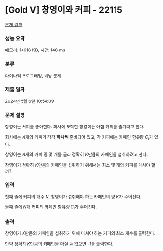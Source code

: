 # [Gold V] 창영이와 커피 - 22115 

[문제 링크](https://www.acmicpc.net/problem/22115) 

### 성능 요약

메모리: 14616 KB, 시간: 148 ms

### 분류

다이나믹 프로그래밍, 배낭 문제

### 제출 일자

2024년 5월 6일 10:54:09

### 문제 설명

<p>창영이는 커피를 좋아한다. 회사에 도착한 창영이는 아침 커피를 즐기려고 한다.</p>

<p>회사에는 <em>N</em>개의 커피가 각각 <strong>하나씩</strong> 준비되어 있고, 각 커피에는 카페인 함유량 <em>C<sub>i</sub></em>가 있다.</p>

<p>창영이는 <em>N</em>개의 커피 중 몇 개를 골라 정확히 <em>K</em>만큼의 카페인을 섭취하려고 한다.</p>

<p>창영이가 정확히 <em>K</em>만큼의 카페인을 섭취하기 위해서는 최소 몇 개의 커피를 마셔야 할까?</p>

### 입력 

 <p>첫째 줄에 커피의 개수 <em>N</em>, 창영이가 섭취해야 하는 카페인의 양 <em>K</em>가 주어진다.</p>

<p>둘째 줄에 <em>N</em>개 커피의 카페인 함유량 <em>C<sub>i</sub></em>가 주어진다.</p>

### 출력 

 <p>창영이가 <em>K</em>만큼의 카페인을 섭취하기 위해 마셔야 하는 커피의 최소 개수를 출력한다.</p>

<p>만약 정확히 <em>K</em>만큼의 카페인을 마실 수 없으면 -1을 출력한다.</p>

